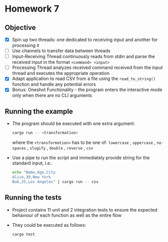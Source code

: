 # Homework 7

## Objective

- [x] Spin up two threads: one dedicated to receiving input and another for processing it
- [ ] Use channels to transfer data between threads
- [ ] Input-Receiving Thread continuously reads from stdin and parse the received input in the format `<command> <input>`
- [ ] Processing Thread analyzes received command received from the input thread and executes the appropriate operation
- [x] Adapt application to read CSV from a file using the `read_to_string()` function and handle any potential errors
- [x] Bonus: Oneshot Functionality - the program enters the interactive mode only when there are no CLI arguments

## Running the example

* The program should be executed with one extra argument:

    ```sh
    cargo run -- <transformation>
    ```
    where the `<transformation>` has to be one of:
    `lowercase` , `uppercase` , `no-spaces` , `slugify` , `double` , `reverse` , `csv`

* Use a pipe to run the script and immediately provide string for the standard input, i.e.:

    ```sh
    echo "Name,Age,City
    Alice,30,New York
    Bob,25,Los Angeles" | cargo run -- csv
    ```

## Running the tests

* Project contains 11 unit and 2 integration tests to ensure the expected behaviour of each function as well as the entire flow
* They could be executed as follows:

    ```sh
    cargo test
    ```
